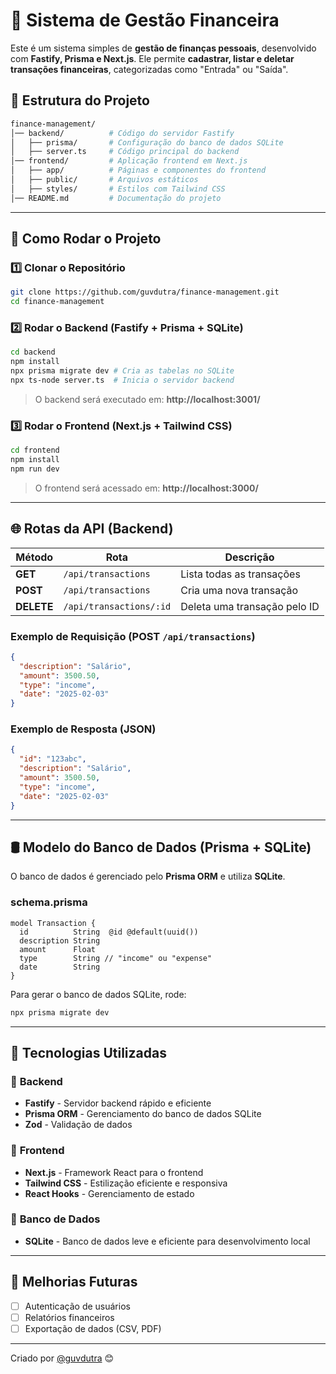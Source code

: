 # 📌 Sistema de Gestão Financeira

Este é um sistema simples de **gestão de finanças pessoais**, desenvolvido com **Fastify, Prisma e Next.js**. Ele permite **cadastrar, listar e deletar transações financeiras**, categorizadas como "Entrada" ou "Saída".

## 📂 Estrutura do Projeto

```bash
finance-management/
│── backend/          # Código do servidor Fastify
│   ├── prisma/       # Configuração do banco de dados SQLite
│   ├── server.ts     # Código principal do backend
│── frontend/         # Aplicação frontend em Next.js
│   ├── app/          # Páginas e componentes do frontend
│   ├── public/       # Arquivos estáticos
│   ├── styles/       # Estilos com Tailwind CSS
│── README.md         # Documentação do projeto
```

---

## 🔧 Como Rodar o Projeto

### 1️⃣ **Clonar o Repositório**
```sh
git clone https://github.com/guvdutra/finance-management.git
cd finance-management
```

### 2️⃣ **Rodar o Backend (Fastify + Prisma + SQLite)**
```sh
cd backend
npm install
npx prisma migrate dev # Cria as tabelas no SQLite
npx ts-node server.ts  # Inicia o servidor backend
```

> O backend será executado em: **http://localhost:3001/**

### 3️⃣ **Rodar o Frontend (Next.js + Tailwind CSS)**
```sh
cd frontend
npm install
npm run dev
```

> O frontend será acessado em: **http://localhost:3000/**

---

## 🌐 Rotas da API (Backend)

| Método | Rota | Descrição |
|--------|------|-------------|
| **GET** | `/api/transactions` | Lista todas as transações |
| **POST** | `/api/transactions` | Cria uma nova transação |
| **DELETE** | `/api/transactions/:id` | Deleta uma transação pelo ID |

### **Exemplo de Requisição (POST `/api/transactions`)**
```json
{
  "description": "Salário",
  "amount": 3500.50,
  "type": "income",
  "date": "2025-02-03"
}
```

### **Exemplo de Resposta (JSON)**
```json
{
  "id": "123abc",
  "description": "Salário",
  "amount": 3500.50,
  "type": "income",
  "date": "2025-02-03"
}
```

---

## 🛢️ Modelo do Banco de Dados (Prisma + SQLite)

O banco de dados é gerenciado pelo **Prisma ORM** e utiliza **SQLite**.

### **schema.prisma**
```prisma
model Transaction {
  id          String  @id @default(uuid())
  description String
  amount      Float
  type        String // "income" ou "expense"
  date        String
}
```

Para gerar o banco de dados SQLite, rode:
```sh
npx prisma migrate dev
```

---

## 📜 Tecnologias Utilizadas

### 🔹 **Backend**
- **Fastify** - Servidor backend rápido e eficiente
- **Prisma ORM** - Gerenciamento do banco de dados SQLite
- **Zod** - Validação de dados

### 🔹 **Frontend**
- **Next.js** - Framework React para o frontend
- **Tailwind CSS** - Estilização eficiente e responsiva
- **React Hooks** - Gerenciamento de estado

### 🔹 **Banco de Dados**
- **SQLite** - Banco de dados leve e eficiente para desenvolvimento local

---

## 🚀 Melhorias Futuras
- [ ] Autenticação de usuários
- [ ] Relatórios financeiros
- [ ] Exportação de dados (CSV, PDF)

---

Criado por [@guvdutra](https://github.com/guvdutra) 😊

